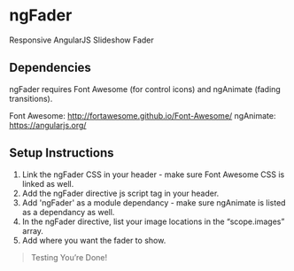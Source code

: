 # ngFader
Responsive AngularJS Slideshow Fader

## Dependencies
ngFader requires Font Awesome (for control icons) and ngAnimate (fading transitions).

Font Awesome:
http://fortawesome.github.io/Font-Awesome/ 
ngAnimate:
https://angularjs.org/

## Setup Instructions

1. Link the ngFader CSS in your header - make sure Font Awesome CSS is linked as well.
2. Add the ngFader directive js script tag in your header.
3. Add 'ngFader' as a module dependancy - make sure ngAnimate is listed as a dependancy as well.
4. In the ngFader directive, list your image locations in the “scope.images” array.
5. Add <ng-fader class="ng-fader"></ng-fader> where you want the fader to show.

[foo]: http://example.com/  "Optional Title Here"

> Testing
>You’re Done!




